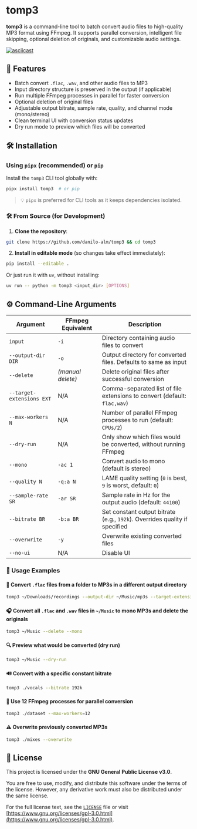 # tomp3

**tomp3** is a command-line tool to batch convert audio files to high-quality MP3 format using FFmpeg. It supports parallel conversion, intelligent file skipping, optional deletion of originals, and customizable audio settings.

[![asciicast](https://asciinema.org/a/MoVkZr3BnlulPpEQAdwirBBf7.svg)](https://asciinema.org/a/MoVkZr3BnlulPpEQAdwirBBf7)


## 🚀 Features

- Batch convert `.flac`, `.wav`, and other audio files to MP3
- Input directory structure is preserved in the output (if applicable)
- Run multiple FFmpeg processes in parallel for faster conversion
- Optional deletion of original files
- Adjustable output bitrate, sample rate, quality, and channel mode (mono/stereo)
- Clean terminal UI with conversion status updates
- Dry run mode to preview which files will be converted


## 🛠 Installation

### Using `pipx` (recommended) or `pip`

Install the `tomp3` CLI tool globally with:

```bash
pipx install tomp3  # or pip
```

> 💡 `pipx` is preferred for CLI tools as it keeps dependencies isolated.


### 🛠️ From Source (for Development)

1. **Clone the repository**:

```bash
git clone https://github.com/danilo-alm/tomp3 && cd tomp3
```

2. **Install in editable mode** (so changes take effect immediately):

```bash
pip install --editable .
```

Or just run it with `uv`, without installing:

```bash
uv run -- python -m tomp3 <input_dir> [OPTIONS]
```


## ⚙️ Command-Line Arguments

| Argument                  | FFmpeg Equivalent             | Description                                                                |
| ------------------------- | ----------------------------- | -------------------------------------------------------------------------- |
| `input`                   | `-i`                          | Directory containing audio files to convert |
| `--output-dir DIR`        | `-o`                          | Output directory for converted files. Defaults to same as input|
| `--delete`                | *(manual delete)*             | Delete original files after successful conversion|
| `--target-extensions EXT` | N/A                           | Comma-separated list of file extensions to convert (default: `flac,wav`)|
| `--max-workers N`         | N/A                           | Number of parallel FFmpeg processes to run (default: `CPUs/2`)|
| `--dry-run`               | N/A                           | Only show which files would be converted, without running FFmpeg|
| `--mono`                  | `-ac 1`                       | Convert audio to mono (default is stereo)|
| `--quality N`             | `-q:a N`                 | LAME quality setting (`0` is best, `9` is worst, default: `0`)             |
| `--sample-rate SR`        | `-ar SR`                      | Sample rate in Hz for the output audio (default: `44100`)|
| `--bitrate BR`            | `-b:a BR`                     | Set constant output bitrate (e.g., `192k`). Overrides quality if specified|
| `--overwrite`             | `-y` | Overwrite existing converted files|
| `--no-ui` | N/A | Disable UI


### 🚀 Usage Examples

#### 📁 Convert `.flac` files from a folder to MP3s in a different output directory

```bash
tomp3 ~/Downloads/recordings --output-dir ~/Music/mp3s --target-extensions=flac
```

#### 🎧 Convert all `.flac` and `.wav` files in `~/Music` to mono MP3s and delete the originals

```bash
tomp3 ~/Music --delete --mono
```

#### 🔍 Preview what would be converted (dry run)

```bash
tomp3 ~/Music --dry-run
```

#### 🔊 Convert with a specific constant bitrate

```bash
tomp3 ./vocals --bitrate 192k
```

#### 🧵 Use 12 FFmpeg processes for parallel conversion

```bash
tomp3 ./dataset --max-workers=12
```

#### ⚠️ Overwrite previously converted MP3s

```bash
tomp3 ./mixes --overwrite
```



## 📝 License

This project is licensed under the **GNU General Public License v3.0**.

You are free to use, modify, and distribute this software under the terms of the license.
However, any derivative work must also be distributed under the same license.

For the full license text, see the [`LICENSE`](./LICENSE) file or visit [https://www.gnu.org/licenses/gpl-3.0.html](https://www.gnu.org/licenses/gpl-3.0.html).
